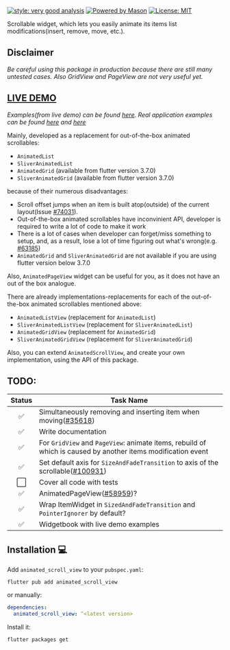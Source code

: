 
[![style: very good analysis][very_good_analysis_badge]][very_good_analysis_link]
[![Powered by Mason](https://img.shields.io/endpoint?url=https%3A%2F%2Ftinyurl.com%2Fmason-badge)](https://github.com/felangel/mason)
[![License: MIT][license_badge]][license_link]

Scrollable widget, which lets you easily animate its items list modifications(insert, remove, move, etc.).

## **Disclaimer**
_Be careful using this package in production because there are still many untested cases. Also GridView and PageView are not very useful yet._

## **[LIVE DEMO](https://radomir9720.github.io/animated_scroll_view/#/)**
_Examples(from live demo) can be found [here][live_demo_examples_link].
Real application examples can be found [here][real_app_example_link1] and [here][real_app_example_link2]_

Mainly, developed as a replacement for out-of-the-box animated scrollables:

- `AnimatedList`
- `SliverAnimatedList`
- `AnimatedGrid` (available from flutter version 3.7.0)
- `SliverAnimatedGrid` (available from flutter version 3.7.0)

because of their numerous disadvantages:

- Scroll offset jumps when an item is built atop(outside) of the current
layout(Issue [#74031](https://github.com/flutter/flutter/issues/74031)).
- Out-of-the-box animated scrollables have inconvinient API, developer
is required to write a lot of code to make it work
- There is a lot of cases when developer can forget/miss something to setup,
and, as a result, lose a lot of time figuring out what's wrong(e.g. [#63185](https://github.com/flutter/flutter/issues/63185))
- `AnimatedGrid` and `SliverAnimatedGrid` are not available if you are using
flutter version below 3.7.0

Also, `AnimatedPageView` widget can be useful for you, as it does not have an out of the box analogue.

There are already implementations-replacements for each of the
out-of-the-box animated scrollables mentioned above:

- `AnimatedListView` (replacement for `AnimatedList`)
- `SliverAnimatedListView` (replacement for `SliverAnimatedList`)
- `AnimatedGridView` (replacement for `AnimatedGrid`)
- `SliverAnimatedGridView` (replacement for `SliverAnimatedGrid`)

Also, you can extend `AnimatedScrollView`, and create your own
implementation, using the API of this package.

## TODO:

Status  |Task Name
:------:|----
✅|Simultaneously removing and inserting item when moving([#35618](https://github.com/flutter/flutter/issues/35618))
✅|Write documentation
✅|For `GridView` and `PageView`: animate items, rebuild of which is caused by another items modification event
✅|Set default axis for `SizeAndFadeTransition` to axis of the scrollable([#100931](https://github.com/flutter/flutter/issues/100931#issuecomment-1120515790))
⬜|Cover all code with tests
✅|AnimatedPageView([#58959](https://github.com/flutter/flutter/issues/58959))?
✅|Wrap ItemWidget in `SizedAndFadeTransition` and `PointerIgnorer` by default?
✅|Widgetbook with live demo examples

## Installation 💻

Add `animated_scroll_view` to your `pubspec.yaml`:

```
flutter pub add animated_scroll_view
```

or manually:

```yaml
dependencies:
  animated_scroll_view: ^<latest version>
```

Install it:

```sh
flutter packages get
```

[license_badge]: https://img.shields.io/badge/license-MIT-blue.svg
[license_link]: https://opensource.org/licenses/MIT
[very_good_analysis_badge]: https://img.shields.io/badge/style-very_good_analysis-B22C89.svg
[very_good_analysis_link]: https://pub.dev/packages/very_good_analysis
[real_app_example_link1]: https://github.com/radomir9720/pixel_app_flutter/blob/0.5.0/lib/presentation/screens/apps/body/handset_apps_screen_body.dart
[real_app_example_link2]: https://github.com/radomir9720/pixel_app_flutter/blob/0.5.0/lib/presentation/screens/apps/body/tablet_apps_screen_body.dart
[live_demo_examples_link]: https://github.com/radomir9720/animated_scroll_view/tree/main/widgetbook_app/lib/widgets/scrollables